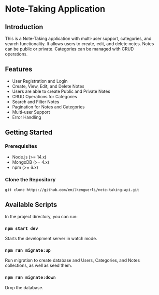 # Note-Taking Application

## Introduction

This is a Note-Taking application with multi-user support, categories, and search functionality. It allows users to create, edit, and delete notes. Notes can be public or private. Categories can be managed with CRUD operations.


## Features

- User Registration and Login
- Create, View, Edit, and Delete Notes
- Users are able to create Public and Private Notes
- CRUD Operations for Categories
- Search and Filter Notes
- Pagination for Notes and Categories
- Multi-user Support
- Error Handling

## Getting Started

### Prerequisites
- Node.js (>= 14.x)
- MongoDB (>= 4.x)
- npm (>= 6.x)

### Clone the Repository

`git clone https://github.com/emilkenguerli/note-taking-api.git`

## Available Scripts

In the project directory, you can run:

### `npm start dev`

Starts the development server in watch mode.

### `npm run migrate:up`

Run migration to create database and Users, Categories, and Notes collections, as well as seed them.

### `npm run migrate:down`

Drop the database.